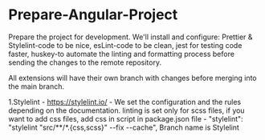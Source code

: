 # Prepare-Angular-Project

Prepare the project for development. We'll install and configure: Prettier & Stylelint-code
to be nice, esLint-code to be clean, jest for testing code faster, huskey-to automate the
linting and formatting process before sending the changes to the remote repository.

All extensions will have their own branch with changes before merging into the main
branch.

1.Stylelint - https://stylelint.io/ - We set the configuration and the rules depending on the documentation. linting is set only for scss files, if you want to add css files, add css in script in package.json file - "stylelint": "stylelint \"src/\*\*/\*.{css,scss}\" --fix --cache",
Branch name is Stylelint
